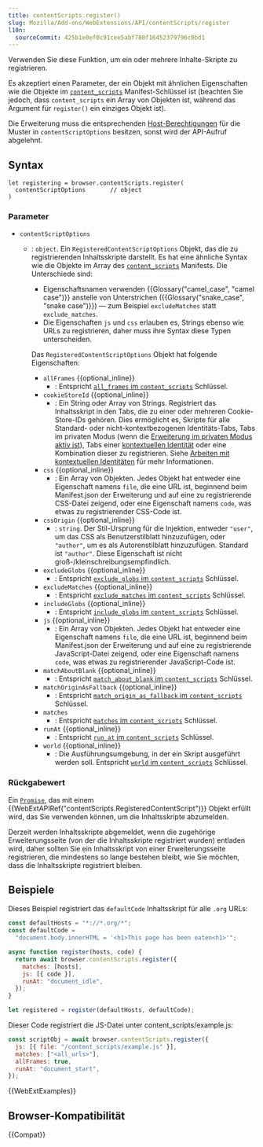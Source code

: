 ```yaml
---
title: contentScripts.register()
slug: Mozilla/Add-ons/WebExtensions/API/contentScripts/register
l10n:
  sourceCommit: 425b1e0ef0c91cee5abf780f16452379796c0bd1
---
```


Verwenden Sie diese Funktion, um ein oder mehrere Inhalte-Skripte zu registrieren.

Es akzeptiert einen Parameter, der ein Objekt mit ähnlichen Eigenschaften wie die Objekte im [`content_scripts`](/de/docs/Mozilla/Add-ons/WebExtensions/manifest.json/content_scripts) Manifest-Schlüssel ist (beachten Sie jedoch, dass `content_scripts` ein Array von Objekten ist, während das Argument für `register()` ein einziges Objekt ist).

Die Erweiterung muss die entsprechenden [Host-Berechtigungen](/de/docs/Mozilla/Add-ons/WebExtensions/manifest.json/permissions#host_permissions) für die Muster in `contentScriptOptions` besitzen, sonst wird der API-Aufruf abgelehnt.

## Syntax

```js-nolint
let registering = browser.contentScripts.register(
  contentScriptOptions       // object
)
```

### Parameter

- `contentScriptOptions`
  - : `object`. Ein `RegisteredContentScriptOptions` Objekt, das die zu registrierenden Inhaltsskripte darstellt. Es hat eine ähnliche Syntax wie die Objekte im Array des [`content_scripts`](/de/docs/Mozilla/Add-ons/WebExtensions/manifest.json/content_scripts) Manifests. Die Unterschiede sind:
    - Eigenschaftsnamen verwenden {{Glossary("camel_case", "camel case")}} anstelle von Unterstrichen ({{Glossary("snake_case", "snake case")}}) — zum Beispiel `excludeMatches` statt `exclude_matches`.
    - Die Eigenschaften `js` und `css` erlauben es, Strings ebenso wie URLs zu registrieren, daher muss ihre Syntax diese Typen unterscheiden.

    Das `RegisteredContentScriptOptions` Objekt hat folgende Eigenschaften:
    - `allFrames` {{optional_inline}}
      - : Entspricht [`all_frames` im `content_scripts`](/de/docs/Mozilla/Add-ons/WebExtensions/manifest.json/content_scripts#all_frames) Schlüssel.
    - `cookieStoreId` {{optional_inline}}
      - : Ein String oder Array von Strings. Registriert das Inhaltsskript in den Tabs, die zu einer oder mehreren Cookie-Store-IDs gehören. Dies ermöglicht es, Skripte für alle Standard- oder nicht-kontextbezogenen Identitäts-Tabs, Tabs im privaten Modus (wenn die [Erweiterung im privaten Modus aktiv ist](https://support.mozilla.org/en-US/kb/extensions-private-browsing)), Tabs einer [kontextuellen Identität](/de/docs/Mozilla/Add-ons/WebExtensions/Work_with_contextual_identities) oder eine Kombination dieser zu registrieren. Siehe [Arbeiten mit kontextuellen Identitäten](/de/docs/Mozilla/Add-ons/WebExtensions/Work_with_contextual_identities) für mehr Informationen.
    - `css` {{optional_inline}}
      - : Ein Array von Objekten. Jedes Objekt hat entweder eine Eigenschaft namens `file`, die eine URL ist, beginnend beim Manifest.json der Erweiterung und auf eine zu registrierende CSS-Datei zeigend, oder eine Eigenschaft namens `code`, was etwas zu registrierender CSS-Code ist.
    - `cssOrigin` {{optional_inline}}
      - : `string`. Der Stil-Ursprung für die Injektion, entweder `"user"`, um das CSS als Benutzerstilblatt hinzuzufügen, oder `"author"`, um es als Autorenstilblatt hinzuzufügen. Standard ist `"author"`. Diese Eigenschaft ist nicht groß-/kleinschreibungsempfindlich.
    - `excludeGlobs` {{optional_inline}}
      - : Entspricht [`exclude_globs` im `content_scripts`](/de/docs/Mozilla/Add-ons/WebExtensions/manifest.json/content_scripts#exclude_globs) Schlüssel.
    - `excludeMatches` {{optional_inline}}
      - : Entspricht [`exclude_matches` im `content_scripts`](/de/docs/Mozilla/Add-ons/WebExtensions/manifest.json/content_scripts#exclude_matches) Schlüssel.
    - `includeGlobs` {{optional_inline}}
      - : Entspricht [`include_globs` im `content_scripts`](/de/docs/Mozilla/Add-ons/WebExtensions/manifest.json/content_scripts#include_globs) Schlüssel.
    - `js` {{optional_inline}}
      - : Ein Array von Objekten. Jedes Objekt hat entweder eine Eigenschaft namens `file`, die eine URL ist, beginnend beim Manifest.json der Erweiterung und auf eine zu registrierende JavaScript-Datei zeigend, oder eine Eigenschaft namens `code`, was etwas zu registrierender JavaScript-Code ist.
    - `matchAboutBlank` {{optional_inline}}
      - : Entspricht [`match_about_blank` im `content_scripts`](/de/docs/Mozilla/Add-ons/WebExtensions/manifest.json/content_scripts#match_about_blank) Schlüssel.
    - `matchOriginAsFallback` {{optional_inline}}
      - : Entspricht [`match_origin_as_fallback` im `content_scripts`](/de/docs/Mozilla/Add-ons/WebExtensions/manifest.json/content_scripts#match_origin_as_fallback) Schlüssel.
    - `matches`
      - : Entspricht [`matches` im `content_scripts`](/de/docs/Mozilla/Add-ons/WebExtensions/manifest.json/content_scripts#matches) Schlüssel.
    - `runAt` {{optional_inline}}
      - : Entspricht [`run_at` im `content_scripts`](/de/docs/Mozilla/Add-ons/WebExtensions/manifest.json/content_scripts#run_at) Schlüssel.
    - `world` {{optional_inline}}
      - : Die Ausführungsumgebung, in der ein Skript ausgeführt werden soll. Entspricht [`world` im `content_scripts`](/de/docs/Mozilla/Add-ons/WebExtensions/manifest.json/content_scripts#world) Schlüssel.

### Rückgabewert

Ein [`Promise`](/de/docs/Web/JavaScript/Reference/Global_Objects/Promise), das mit einem {{WebExtAPIRef("contentScripts.RegisteredContentScript")}} Objekt erfüllt wird, das Sie verwenden können, um die Inhaltsskripte abzumelden.

Derzeit werden Inhaltsskripte abgemeldet, wenn die zugehörige Erweiterungsseite (von der die Inhaltsskripte registriert wurden) entladen wird, daher sollten Sie ein Inhaltsskript von einer Erweiterungsseite registrieren, die mindestens so lange bestehen bleibt, wie Sie möchten, dass die Inhaltsskripte registriert bleiben.

## Beispiele

Dieses Beispiel registriert das `defaultCode` Inhaltsskript für alle `.org` URLs:

```js
const defaultHosts = "*://*.org/*";
const defaultCode =
  "document.body.innerHTML = '<h1>This page has been eaten<h1>'";

async function register(hosts, code) {
  return await browser.contentScripts.register({
    matches: [hosts],
    js: [{ code }],
    runAt: "document_idle",
  });
}

let registered = register(defaultHosts, defaultCode);
```

Dieser Code registriert die JS-Datei unter content_scripts/example.js:

```js
const scriptObj = await browser.contentScripts.register({
  js: [{ file: "/content_scripts/example.js" }],
  matches: ["<all_urls>"],
  allFrames: true,
  runAt: "document_start",
});
```

{{WebExtExamples}}

## Browser-Kompatibilität

{{Compat}}
